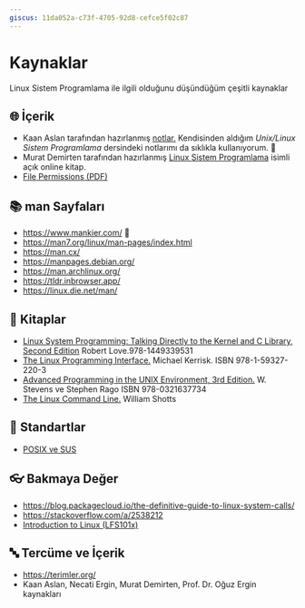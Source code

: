 ```yaml
---
giscus: 11da052a-c73f-4705-92d8-cefce5f02c87
---
```


# Kaynaklar

Linux Sistem Programlama ile ilgili olduğunu düşündüğüm çeşitli kaynaklar

## 🌐 İçerik

- Kaan Aslan tarafından hazırlanmış
  [notlar.](https://github.com/CSD-1993/KursNotlari) Kendisinden aldığım
  *Unix/Linux Sistem Programlama* dersindeki notlarımı da sıklıkla kullanıyorum.
  🌟
- Murat Demirten tarafından hazırlanmış [Linux Sistem
  Programlama](https://demirten.gitbooks.io/linux-sistem-programlama/content/)
  isimli açık online kitap.
- [File Permissions (PDF)](assets/file-permissions.pdf)

## 📚 man Sayfaları

- <https://www.mankier.com/> 🌟
- <https://man7.org/linux/man-pages/index.html>
- <https://man.cx/>
- <https://manpages.debian.org/>
- <https://man.archlinux.org/>
- <https://tldr.inbrowser.app/>
- <https://linux.die.net/man/>

## 📖 Kitaplar

- [Linux System Programming: Talking Directly to the Kernel and C Library,
  Second Edition](https://a.co/d/bHoBz0U) Robert Love.978-1449339531
- [The Linux Programming Interface.](https://man7.org/tlpi/) Michael Kerrisk.
  ISBN 978-1-59327-220-3
- [Advanced Programming in the UNIX Environment, 3rd
  Edition.](https://a.co/d/64BHrrD) W. Stevens ve Stephen Rago ISBN
  978-0321637734
- [The Linux Command Line.](http://linuxcommand.org/tlcl.php) William Shotts

## 📝 Standartlar

- [POSIX ve SUS](https://pubs.opengroup.org/onlinepubs/9699919799.2018edition/)

## 👓 Bakmaya Değer

- <https://blog.packagecloud.io/the-definitive-guide-to-linux-system-calls/>
- <https://stackoverflow.com/a/2538212>
- [Introduction to Linux
  (LFS101x)](https://training.linuxfoundation.org/training/introduction-to-linux/)

## 🔤 Tercüme ve İçerik

- <https://terimler.org/>
- Kaan Aslan, Necati Ergin, Murat Demirten, Prof. Dr. Oğuz Ergin kaynakları
